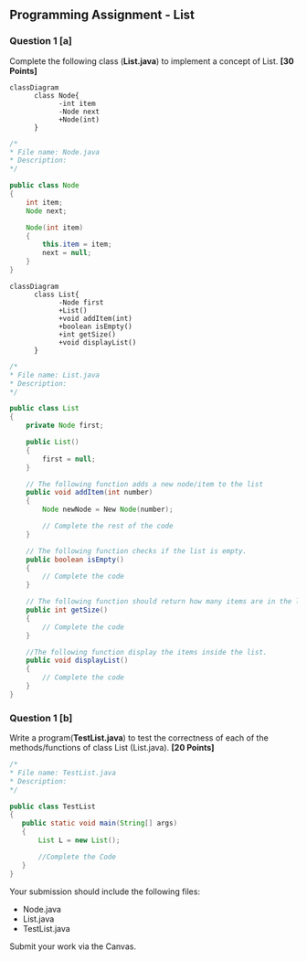 ## Programming Assignment - List
 
 ### Question 1 [a]
 Complete the following class (**List.java**) to implement a concept of List. **[30 Points]**

```mermaid
classDiagram
      class Node{
            -int item
            -Node next
            +Node(int)
      }
```

```Java
/*
* File name: Node.java
* Description: 
*/

public class Node
{
    int item;
    Node next;

    Node(int item)
    {
        this.item = item;
        next = null;
    }
}
```
```mermaid
classDiagram
      class List{
            -Node first
            +List()
            +void addItem(int)
            +boolean isEmpty()
            +int getSize()
            +void displayList()
      }
```

```Java
/*
* File name: List.java
* Description: 
*/

public class List
{
    private Node first;

    public List()
    {
        first = null;
    }

    // The following function adds a new node/item to the list
    public void addItem(int number)
    {
        Node newNode = New Node(number);

        // Complete the rest of the code
    }

    // The following function checks if the list is empty. 
    public boolean isEmpty()
    {
        // Complete the code
    }

    // The following function should return how many items are in the list. 
    public int getSize()
    {
        // Complete the code
    }

    //The following function display the items inside the list.
    public void displayList()
    {
        // Complete the code
    }
}
```

 ### Question 1 [b]
 Write a program(**TestList.java**) to test the correctness of each of the methods/functions of class List (List.java). **[20 Points]**

 ```Java
/*
* File name: TestList.java
* Description: 
*/

public class TestList
{
    public static void main(String[] args)
    {
        List L = new List();

        //Complete the Code
    }
}
```


Your submission should include the following files:
- Node.java
- List.java
- TestList.java

Submit your work via the Canvas.
